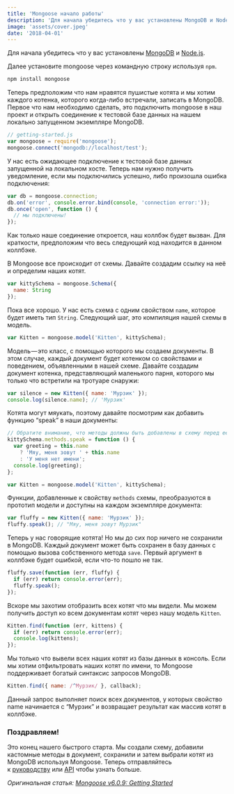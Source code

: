 ```yaml
---
title: 'Mongoose начало работы'
description: 'Для начала убедитесь что у вас установлены MongoDB и Node.js. Далее установите mongoose через командную строку используя npm. npm install mongoose'
image: 'assets/cover.jpeg'
date: '2018-04-01'
---
```


Для начала убедитесь что у вас установлены [MongoDB](http://www.mongodb.org/downloads) и [Node.js](http://nodejs.org/).

Далее установите mongoose через командную строку используя `npm`.

```bash
npm install mongoose
```

Теперь предположим что нам нравятся пушистые котята и мы хотим каждого котенка, которого когда-либо встречали, записать в MongoDB. Первое что нам необходимо сделать, это подключить mongoose в наш проект и открыть соединение к тестовой базе данных на нашем локально запущенном экземпляре MongoDB.

```javascript
// getting-started.js
var mongoose = require('mongoose');
mongoose.connect('mongodb://localhost/test');
```

У нас есть ожидающее подключение к тестовой базе данных запущенной на локальном хосте. Теперь нам нужно получить уведомление, если мы подключились успешно, либо произошла ошибка подключения:

```javascript
var db = mongoose.connection;
db.on('error', console.error.bind(console, 'connection error:'));
db.once('open', function () {
  // мы подключены!
});
```

Как только наше соединение откроется, наш коллбэк будет вызван. Для краткости, предположим что весь следующий код находится в данном коллбэке.

В Mongoose все происходит от схемы. Давайте создадим ссылку на неё и определим наших котят.

```javascript
var kittySchema = mongoose.Schema({
  name: String
});
```

Пока все хорошо. У нас есть схема с одним свойством `name`, которое будет иметь тип `String`. Следующий шаг, это компиляция нашей схемы в модель.

```javascript
var Kitten = mongoose.model('Kitten', kittySchema);
```

Модель — это класс, с помощью которого мы создаем документы. В этом случае, каждый документ будет котенком со свойствами и поведением, объявленными в нашей схеме. Давайте создадим документ котенка, представляющий маленького парня, которого мы только что встретили на тротуаре снаружи:

```javascript
var silence = new Kitten({ name: 'Мурзик' });
console.log(silence.name); // 'Мурзик'
```

Котята могут мяукать, поэтому давайте посмотрим как добавить функцию “speak” в наши документы:

```javascript
// Обратите внимание, что методы должны быть добавлены в схему перед ее преобразованием в модель
kittySchema.methods.speak = function () {
  var greeting = this.name
    ? 'Мяу, меня зовут ' + this.name
    : 'У меня нет имени';
  console.log(greeting);
};

var Kitten = mongoose.model('Kitten', kittySchema);
```

Функции, добавленные к свойству `methods` схемы, преобразуются в прототип модели и доступны на каждом экземпляре документа:

```javascript
var fluffy = new Kitten({ name: 'Мурзик' });
fluffy.speak(); // "Мяу, меня зовут Мурзик"
```

Теперь у нас говорящие котята! Но мы до сих пор ничего не сохранили в MongoDB. Каждый документ может быть сохранен в базу данных с помощью вызова собственного метода `save`. Первый аргумент в коллбэке будет ошибкой, если что-то пошло не так.

```javascript
fluffy.save(function (err, fluffy) {
  if (err) return console.error(err);
  fluffy.speak();
});
```

Вскоре мы захотим отобразить всех котят что мы видели. Мы можем получить доступ ко всем документам котят через нашу модель `Kitten`.

```javascript
Kitten.find(function (err, kittens) {
  if (err) return console.error(err);
  console.log(kittens);
});
```

Мы только что вывели всех наших котят из базы данных в консоль. Если мы хотим отфильтровать наших котят по имени, то Mongoose поддерживает богатый синтаксис запросов MongoDB.

```javascript
Kitten.find({ name: /^Мурзик/ }, callback);
```

Данный запрос выполняет поиск всех документов, у которых свойство name начинается с “Мурзик” и возвращает результат как массив котят в коллбэке.

### Поздравляем!

Это конец нашего быстрого старта. Мы создали схему, добавили кастомные методы в документ, сохранили и затем выбрали котят из MongoDB используя Mongoose. Теперь отправляйтесь к [руководству](http://mongoosejs.com/docs/guide.html) или [API](http://mongoosejs.com/docs/api.html) чтобы узнать больше.

_Оригинальная статья: [Mongoose v6.0.9: Getting Started](http://mongoosejs.com/docs/index.html)_
